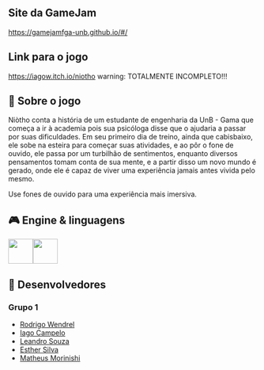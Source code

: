 <!---
Caso o jogo tenha uma logo, disponibilizá-la no README
--->

## Site da GameJam

https://gamejamfga-unb.github.io/#/

## Link para o jogo

https://iagow.itch.io/niotho
warning: TOTALMENTE INCOMPLETO!!!

## 📃 Sobre o jogo

<!---
Aqui faça uma descrição breve para os jogadores sobre o seu jogo! Qual o gênero? É multijogador? etc...
--->

Niòtho conta a história de um estudante de engenharia da UnB - Gama que começa a ir à academia pois sua psicóloga disse que o ajudaria a passar por suas dificuldades. Em seu primeiro dia de treino, ainda que cabisbaixo, ele sobe na esteira para começar suas atividades, e ao pôr o fone de ouvido, ele passa por um turbilhão de sentimentos, enquanto diversos pensamentos tomam conta de sua mente, e a partir disso um novo mundo é gerado, onde ele é capaz de viver uma experiência jamais antes vivida pelo mesmo.

Use fones de ouvido para uma experiência mais imersiva.

## 🎮 Engine & linguagens
<!---
Aqui recomenda-se que sejam colocados os ícones da game engine e das linguagens de programação que foram utilizadas no desenvolvimento do seu jogo, como o exemplo à seguir
--->
<img src="https://yt3.ggpht.com/dyZWalmAICWRKxkKfBXB6RCl1XuSYtWWgFPfqtabuaC5oEgDweGPM6lHtrz8e8TtfwyXji2eDqc=s900-c-k-c0x00ffffff-no-rj" width=50rem/><img src="https://cdn.jsdelivr.net/gh/devicons/devicon/icons/javascript/javascript-original.svg" width=50rem/>

## 🧠 Desenvolvedores
<!---
Aqui sugere-se que sejam colocados ao menos os nomes de cada desenvolvedor envolvido na criação do seu jogo
--->
### Grupo 1
- [Rodrigo Wendrel](https://github.com/rodwendrel)
- [Iago Campelo](https://github.com/iagoscm) 
- [Leandro Souza](https://github.com/Leanddro13)
- [Esther Silva](https://github.com/EstherSousa)
- [Matheus Morinishi](https://github.com/Morinishi15)
